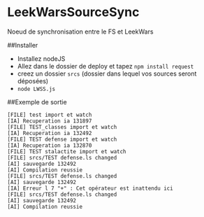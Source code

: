 # LeekWarsSourceSync
Noeud de synchronisation entre le FS et LeekWars

##Installer
* Installez nodeJS
* Allez dans le dossier de deploy et tapez `npm install request`
* creez un dossier `srcs` (dossier dans lequel vos sources seront déposées)
* `node LWSS.js`

##Exemple de sortie

    [FILE] test import et watch
    [IA] Recuperation ia 131897
    [FILE] TEST_classes import et watch
    [IA] Recuperation ia 132492
    [FILE] TEST defense import et watch
    [IA] Recuperation ia 132870
    [FILE] TEST stalactite import et watch
    [FILE] srcs/TEST defense.ls changed
    [AI] sauvegarde 132492
    [AI] Compilation reussie
    [FILE] srcs/TEST defense.ls changed
    [AI] sauvegarde 132492
    [IA] Erreur l 7 "+" : Cet opérateur est inattendu ici
    [FILE] srcs/TEST defense.ls changed
    [AI] sauvegarde 132492
    [AI] Compilation reussie
